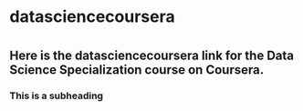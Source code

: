 # datasciencecoursera
#
## Here is the datasciencecoursera link for the Data Science Specialization course on Coursera.
### This is a subheading
